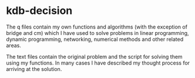# kdb-decision

The q files contain my own functions and algorithms (with the exception of bridge and cm) 
which I have used to solve problems in linear programming, dynamic programming, networking, 
numerical methods and other related areas.

The text files contain the original problem and the script for solving them using my functions.
In many cases I have described my thought process for arriving at the solution.



  
